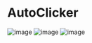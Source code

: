 # AutoClicker
![image](https://user-images.githubusercontent.com/80000135/227387081-a0f35799-2859-42b5-9baa-0c95d5919a6e.png)
![image](https://user-images.githubusercontent.com/80000135/227387127-d3acff3a-96e1-4c30-8c32-c6463939693a.png)
![image](https://user-images.githubusercontent.com/80000135/227387144-d7c1d16c-8712-4c80-b307-56371fa89261.png)
